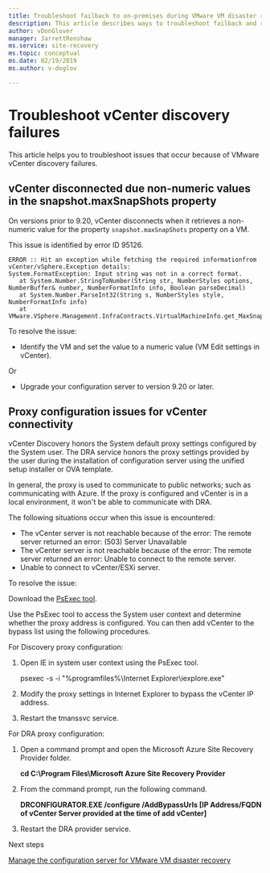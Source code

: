```yaml
---
title: Troubleshoot failback to on-premises during VMware VM disaster recovery to Azure with Azure Site Recovery | Microsoft Docs
description: This article describes ways to troubleshoot failback and reprotection issues during VMware VM disaster recovery to Azure with Azure Site Recovery.
author: vDonGlover
manager: JarrettRenshaw
ms.service: site-recovery
ms.topic: conceptual
ms.date: 02/19/2019
ms.author: v-doglov

---
```

# Troubleshoot vCenter discovery failures

This article helps you to troubleshoot issues that occur because of VMware vCenter discovery failures.

## vCenter disconnected due non-numeric values in the  snapshot.maxSnapShots property

On versions prior to 9.20, vCenter disconnects when it retrieves a non-numeric value for the property  `snapshot.maxSnapShots` property on a VM.

This issue is identified by error ID 95126.

    ERROR :: Hit an exception while fetching the required informationfrom vCenter/vSphere.Exception details:
	System.FormatException: Input string was not in a correct format.
	   at System.Number.StringToNumber(String str, NumberStyles options, NumberBuffer& number, NumberFormatInfo info, Boolean parseDecimal)
	   at System.Number.ParseInt32(String s, NumberStyles style, NumberFormatInfo info)
	   at VMware.VSphere.Management.InfraContracts.VirtualMachineInfo.get_MaxSnapshots()
	
To resolve the issue:

- Identify the VM and set the value to a numeric value (VM Edit settings in vCenter).

Or

- Upgrade your configuration server to version 9.20 or later.

## Proxy configuration issues for vCenter connectivity

vCenter Discovery honors the System default proxy settings configured by the System user. The DRA service honors the proxy settings provided by the user during the installation of configuration server using the unified setup installer or OVA template. 

In general, the proxy is used to communicate to public networks; such as communicating with Azure. If the proxy is configured and vCenter is in a local environment, it won't be able to communicate with DRA.

The following situations occur when this issue is encountered:

- The vCenter server <vCenter> is not reachable because of the error: The remote server returned an error: (503) Server Unavailable
- The vCenter server <vCenter> is not reachable because of the error: The remote server returned an error: Unable to connect to the remote server.
- Unable to connect to vCenter/ESXi server.

To resolve the issue:

Download the [PsExec tool](https://aka.ms/PsExec). 

Use the PsExec tool to access the System user context and determine whether the proxy address is configured. You can then add vCenter to the bypass list using the following procedures.

For Discovery proxy configuration:

1. Open IE in system user context using the PsExec tool.
    
    psexec -s -i "%programfiles%\Internet Explorer\iexplore.exe"

2. Modify the proxy settings in Internet Explorer to bypass the vCenter IP address.
3. Restart the tmanssvc service.

For DRA proxy configuration:

1. Open a command prompt and open the Microsoft Azure Site Recovery Provider folder.
 
    **cd C:\Program Files\Microsoft Azure Site Recovery Provider**

3. From the command prompt, run the following command.
   
   **DRCONFIGURATOR.EXE /configure /AddBypassUrls [IP Address/FQDN of vCenter Server provided at the time of add vCenter]**

4. Restart the DRA provider service.

Next steps

[Manage the configuration server for VMware VM disaster recovery](https://docs.microsoft.com/en-us/azure/site-recovery/vmware-azure-manage-configuration-server#refresh-configuration-server) 
